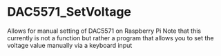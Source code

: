 # DAC5571_SetVoltage

Allows for manual setting of DAC5571 on Raspberry Pi
Note that this currently is not a function but rather a program that allows you to set the voltage value manually via a keyboard input
